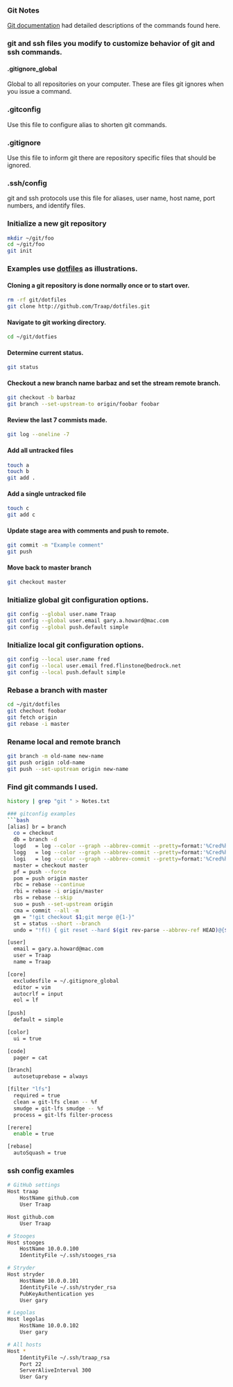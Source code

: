 ### Git Notes
[Git documentation](https://git-scm.com/) had detailed descriptions of
the commands found here.

### git and ssh files you modify to customize behavior of git and ssh commands.
#### .gitignore_global
Global to all repositories on your computer.  These are files git ignores when
you issue a command.

### .gitconfig
Use this file to configure alias to shorten git commands.

### .gitignore
Use this file to inform git there are repository specific files that should be
ignored.

### .ssh/config
git and ssh protocols use this file for aliases, user name, host name, port
numbers, and identify files.

### Initialize a new git repository
```bash
mkdir ~/git/foo
cd ~/git/foo
git init
```

### Examples use [dotfiles](https://github.com/Traap/dotifles.git) as illustrations.
#### Cloning a git repository is done normally once or to start over.
```bash
rm -rf git/dotfiles
git clone http://github.com/Traap/dotfiles.git
```

#### Navigate to git working directory.
```bash
cd ~/git/dotfies
```

#### Determine current status.
```bash
git status
```

#### Checkout a new branch name barbaz and set the stream remote branch.
```bash
git checkout -b barbaz
git branch --set-upstream-to origin/foobar foobar
```

#### Review the last 7 commists made.
```bash
git log --oneline -7
```

#### Add all untracked files
```bash
touch a
touch b
git add .
```

#### Add a single untracked file
```bash
touch c
git add c 
```

#### Update stage area with comments and push to remote.
```bash
git commit -m "Example comment"
git push
```

#### Move back to master branch
```bash
git checkout master
```

### Initialize global git configuration options.
```bash
git config --global user.name Traap
git config --global user.email gary.a.howard@mac.com
git config --global push.default simple
```

### Initialize local git configuration options.
```bash
git config --local user.name fred
git config --local user.email fred.flinstone@bedrock.net
git config --local push.default simple
```

### Rebase a branch with master
```bash
cd ~/git/dotfiles
git chechout foobar
git fetch origin
git rebase -i master
```

### Rename local and remote branch
```bash
git branch -m old-name new-name
git push origin :old-name
git push --set-upstream origin new-name
```

### Find git commands I used.
```bash
history | grep "git " > Notes.txt

### gitconfig examples
```bash
[alias] br = branch
  co = checkout
  db = branch -d
  logd   = log --color --graph --abbrev-commit --pretty=format:'%Cred%h%Creset -%C(yellow)%d%Creset %s %Cgreen(%cD) %C(bold blue)<%an>%Creset'
  logg   = log --color --graph --abbrev-commit --pretty=format:'%Cred%h%Creset -%C(yellow)%d%Creset %s %Cgreen(%cr) %C(bold blue)<%an>%Creset'
  logi   = log --color --graph --abbrev-commit --pretty=format:'%Cred%h%Creset -%C(yellow)%d%Creset %s %Cgreen(%ci) %C(bold blue)<%an>%Creset'
  master = checkout master
  pf = push --force
  pom = push origin master
  rbc = rebase --continue
  rbi = rebase -i origin/master
  rbs = rebase --skip
  suo = push --set-upstream origin
  cma = commit --all -m
  gm = "!git checkout $1;git merge @{1-}"
  st = status --short --branch
  undo = "!f() { git reset --hard $(git rev-parse --abbrev-ref HEAD)@{${1-1}}; }; f"

[user]
  email = gary.a.howard@mac.com
  user = Traap
  name = Traap

[core]
  excludesfile = ~/.gitignore_global
  editor = vim
  autocrlf = input
  eol = lf
  
[push]
  default = simple

[color]
  ui = true 

[code]
  pager = cat

[branch]
  autosetuprebase = always

[filter "lfs"]
  required = true
  clean = git-lfs clean -- %f
  smudge = git-lfs smudge -- %f
  process = git-lfs filter-process

[rerere]
  enable = true

[rebase]
  autoSquash = true
```

### ssh config examles
``` bash
# GitHub settings
Host traap
    HostName github.com
    User Traap

Host github.com
    User Traap

# Stooges
Host stooges
    HostName 10.0.0.100 
    IdentityFile ~/.ssh/stooges_rsa

# Stryder 
Host stryder 
    HostName 10.0.0.101
    IdentityFile ~/.ssh/stryder_rsa
    PubKeyAuthentication yes
    User gary

# Legolas 
Host legolas 
    HostName 10.0.0.102
    User gary

# All hosts
Host *
    IdentityFile ~/.ssh/traap_rsa
    Port 22
    ServerAliveInterval 300
    User Gary 
```
